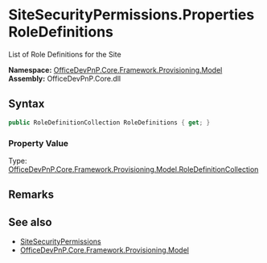 # SiteSecurityPermissions.Properties RoleDefinitions
 List of Role Definitions for the Site   

**Namespace:** [OfficeDevPnP.Core.Framework.Provisioning.Model](OfficeDevPnP.Core.Framework.Provisioning.Model.md)  
**Assembly:** OfficeDevPnP.Core.dll  
## Syntax
```C#
public RoleDefinitionCollection RoleDefinitions { get; }
```

### Property Value
Type: [OfficeDevPnP.Core.Framework.Provisioning.Model.RoleDefinitionCollection](OfficeDevPnP.Core.Framework.Provisioning.Model.RoleDefinitionCollection.md)  

## Remarks
  
## See also
- [SiteSecurityPermissions](OfficeDevPnP.Core.Framework.Provisioning.Model.SiteSecurityPermissions.md) 
- [OfficeDevPnP.Core.Framework.Provisioning.Model](OfficeDevPnP.Core.Framework.Provisioning.Model.md) 
